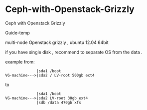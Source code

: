 Ceph-with-Openstack-Grizzly
===========================

Ceph with Openstack Grizzly





Guide-temp

multi-node Openstack grizzly , ubuntu 12.04 64bit

if you have single disk , recommend to separate OS from the data .
 
example from:

                  |sda1 /boot
    VG-machine--->|sda2 / LV-root 500gb ext4
        
to 

                  |sda1 /boot
    VG-machine--->|sda2 LV-root 30gb ext4
                  |sdb /data 470gb xfs

